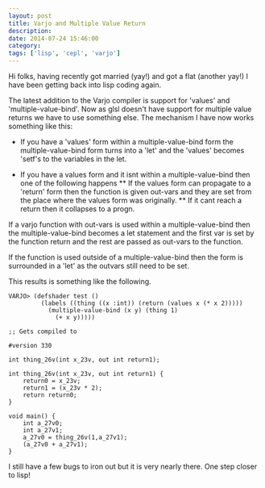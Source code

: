 ```yaml
---
layout: post
title: Varjo and Multiple Value Return
description:
date: 2014-07-24 15:46:00
category:
tags: ['lisp', 'cepl', 'varjo']
---
```


Hi folks, having recently got married (yay!) and got a flat (another yay!) I have been getting back into lisp coding again.

The latest addition to the Varjo compiler is support for 'values' and 'multiple-value-bind'. Now as glsl doesn't have support for multiple value returns we have to use something else. The mechanism I have now works something like this:

* If you have a 'values' form within a multiple-value-bind form the multiple-value-bind form turns into a 'let' and the 'values' becomes 'setf's to the variables in the let.

* If you have a values form and it isnt within a multiple-value-bind then one of the following happens
** If the values form can propagate to a 'return' form then the function is given out-vars and they are set from the place where the values form was originally.
** If it cant reach a return then it collapses to a progn.

If a varjo function with out-vars is used within a multiple-value-bind then the multiple-value-bind becomes a let statement and the first var is set by the function return and the rest are passed as out-vars to the function.

If the function is used outside of a multiple-value-bind then the form is surrounded in a 'let' as the outvars still need to be set.

This results is something like the following.


    VARJO> (defshader test ()
             (labels ((thing ((x :int)) (return (values x (* x 2)))))
               (multiple-value-bind (x y) (thing 1)
                 (+ x y)))))

    ;; Gets compiled to

    #version 330

    int thing_26v(int x_23v, out int return1);

    int thing_26v(int x_23v, out int return1) {
        return0 = x_23v;
        return1 = (x_23v * 2);
        return return0;
    }

    void main() {
        int a_27v0;
        int a_27v1;
        a_27v0 = thing_26v(1,a_27v1);
        (a_27v0 + a_27v1);
    }

I still have a few bugs to iron out but it is very nearly there.
One step closer to lisp!